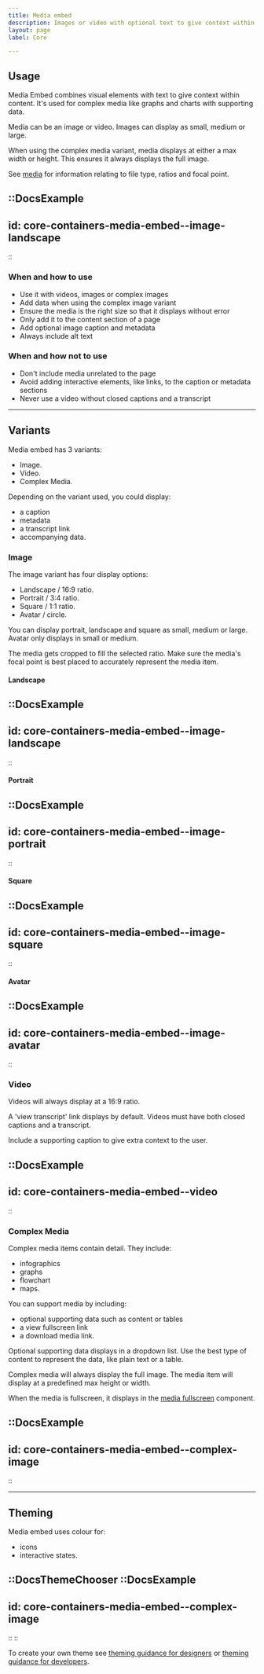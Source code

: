 ```yaml
---
title: Media embed
description: Images or video with optional text to give context within content.
layout: page
label: Core

---
```


## Usage

Media Embed combines visual elements with text to give context within content. It's used for complex media like graphs and charts with supporting data.

Media can be an image or video. Images can display as small, medium or large.

When using the complex media variant, media displays at either a max width or height. This ensures it always displays the full image.

See [media](/design-system/components/media/) for information relating to file type, ratios and focal point.

::DocsExample
---
id: core-containers-media-embed--image-landscape
---
::

### When and how to use

- Use it with videos, images or complex images
- Add data when using the complex image variant
- Ensure the media is the right size so that it displays without error
- Only add it to the content section of a page
- Add optional image caption and metadata
- Always include alt text

### When and how not to use

- Don't include media unrelated to the page
- Avoid adding interactive elements, like links, to the caption or metadata sections
- Never use a video without closed captions and a transcript

---

## Variants

Media embed has 3 variants:

- Image.
- Video.
- Complex Media.

Depending on the variant used, you could display:

- a caption
- metadata
- a transcript link
- accompanying data. 

### Image

The image variant has four display options:

- Landscape / 16:9 ratio.
- Portrait / 3:4 ratio.
- Square / 1:1 ratio.
- Avatar / circle.

You can display portrait, landscape and square as small, medium or large. Avatar only displays in small or medium.

The media gets cropped to fill the selected ratio. Make sure the media's focal point is best placed to accurately represent the media item. 

#### Landscape

::DocsExample
---
id: core-containers-media-embed--image-landscape
---
::

#### Portrait

::DocsExample
---
id: core-containers-media-embed--image-portrait
---
::

#### Square

::DocsExample
---
id: core-containers-media-embed--image-square
---
::

#### Avatar

::DocsExample
---
id: core-containers-media-embed--image-avatar
---
::

### Video

Videos will always display at a 16:9 ratio.

A 'view transcript' link displays by default. Videos must have both closed captions and a transcript.

Include a supporting caption to give extra context to the user.

::DocsExample
---
id: core-containers-media-embed--video
---
::

### Complex Media

Complex media items contain detail. They include:

- infographics
- graphs
- flowchart
- maps.

You can support media by including:

- optional supporting data such as content or tables
- a view fullscreen link
- a download media link.

Optional supporting data displays in a dropdown list. Use the best type of content to represent the data, like plain text or a table.

Complex media will always display the full image. The media item will display at a predefined max height or width.

When the media is fullscreen, it displays in the [media fullscreen](/design-system/components/media-fullscreen/) component.

::DocsExample
---
id: core-containers-media-embed--complex-image
---
::

---

## Theming

Media embed uses colour for:

- icons
- interactive states.

::DocsThemeChooser
  ::DocsExample
  ---
  id: core-containers-media-embed--complex-image
  ---
  ::
::

To create your own theme see [theming guidance for designers]() or [theming guidance for developers]().
